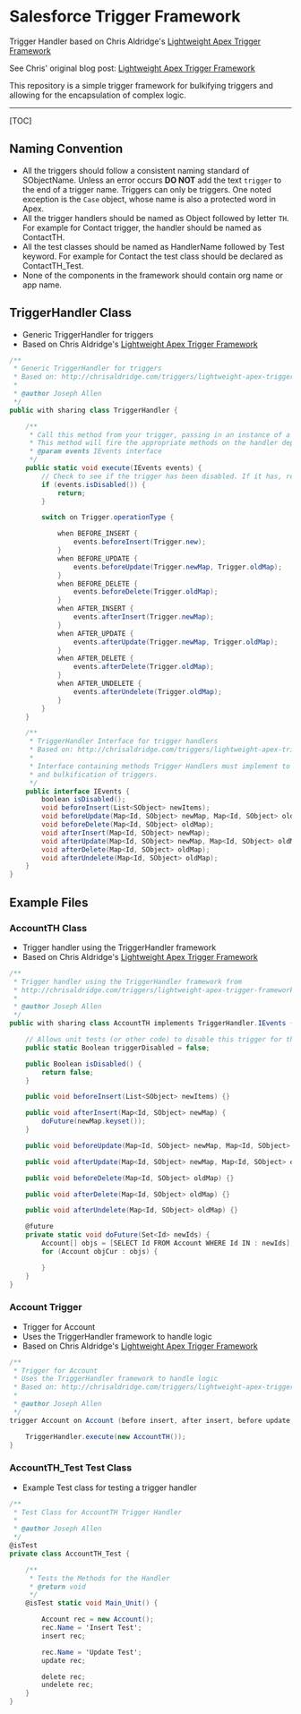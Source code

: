 # Salesforce Trigger Framework

Trigger Handler based on Chris Aldridge's [Lightweight Apex Trigger Framework](https://github.com/ChrisAldridge/Lightweight-Trigger-Framework)

See Chris' original blog post: [Lightweight Apex Trigger Framework](http://chrisaldridge.com/triggers/lightweight-apex-trigger-framework/)

This repository is a simple trigger framework for bulkifying triggers and allowing for the encapsulation of complex logic.

---

[TOC]

## Naming Convention

* All the triggers should follow a consistent naming standard of SObjectName. Unless an error occurs __DO NOT__ add the text `trigger` to the end of a trigger name. Triggers can only be triggers. One noted exception is the `Case` object, whose name is also a protected word in Apex.
* All the trigger handlers should be named as Object followed by letter `TH`. For example for Contact trigger, the handler should be named as ContactTH.
* All the test classes should be named as HandlerName followed by Test keyword. For example for Contact the test class should be declared as ContactTH_Test.
* None of the components in the framework should contain org name or app name.

## TriggerHandler Class

- Generic TriggerHandler for triggers
- Based on Chris Aldridge's [Lightweight Apex Trigger Framework](http://chrisaldridge.com/triggers/lightweight-apex-trigger-framework)

``` csharp
/**
 * Generic TriggerHandler for triggers
 * Based on: http://chrisaldridge.com/triggers/lightweight-apex-trigger-framework/
 *
 * @author Joseph Allen
 */
public with sharing class TriggerHandler {

    /**
     * Call this method from your trigger, passing in an instance of a trigger handler which implements TriggerHandler.IEvents
     * This method will fire the appropriate methods on the handler depending on the trigger context.
     * @param events IEvents interface
     */
    public static void execute(IEvents events) {
        // Check to see if the trigger has been disabled. If it has, return
        if (events.isDisabled()) {
            return;
        }

        switch on Trigger.operationType {

            when BEFORE_INSERT {
                events.beforeInsert(Trigger.new);
            }
            when BEFORE_UPDATE {
                events.beforeUpdate(Trigger.newMap, Trigger.oldMap);
            }
            when BEFORE_DELETE {
                events.beforeDelete(Trigger.oldMap);
            }
            when AFTER_INSERT {
                events.afterInsert(Trigger.newMap);
            }
            when AFTER_UPDATE {
                events.afterUpdate(Trigger.newMap, Trigger.oldMap);
            }
            when AFTER_DELETE {
                events.afterDelete(Trigger.oldMap);
            }
            when AFTER_UNDELETE {
                events.afterUndelete(Trigger.oldMap);
            }
        }
    }

    /**
     * TriggerHandler Interface for trigger handlers
     * Based on: http://chrisaldridge.com/triggers/lightweight-apex-trigger-framework/
     *
     * Interface containing methods Trigger Handlers must implement to enforce best practice
     * and bulkification of triggers.
     */
    public interface IEvents {
        boolean isDisabled();
        void beforeInsert(List<SObject> newItems);
        void beforeUpdate(Map<Id, SObject> newMap, Map<Id, SObject> oldMap);
        void beforeDelete(Map<Id, SObject> oldMap);
        void afterInsert(Map<Id, SObject> newMap);
        void afterUpdate(Map<Id, SObject> newMap, Map<Id, SObject> oldMap);
        void afterDelete(Map<Id, SObject> oldMap);
        void afterUndelete(Map<Id, SObject> oldMap);
    }
}
```

## Example Files

### AccountTH Class

- Trigger handler using the TriggerHandler framework
- Based on Chris Aldridge's [Lightweight Apex Trigger Framework](http://chrisaldridge.com/triggers/lightweight-apex-trigger-framework)

``` csharp
/**
 * Trigger handler using the TriggerHandler framework from
 * http://chrisaldridge.com/triggers/lightweight-apex-trigger-framework/
 *
 * @author Joseph Allen
 */
public with sharing class AccountTH implements TriggerHandler.IEvents {

    // Allows unit tests (or other code) to disable this trigger for the transaction
    public static Boolean triggerDisabled = false;

    public Boolean isDisabled() {
        return false;
    }

    public void beforeInsert(List<SObject> newItems) {}

    public void afterInsert(Map<Id, SObject> newMap) {
        doFuture(newMap.keyset());
    }

    public void beforeUpdate(Map<Id, SObject> newMap, Map<Id, SObject> oldMap) {}

    public void afterUpdate(Map<Id, SObject> newMap, Map<Id, SObject> oldMap) {}

    public void beforeDelete(Map<Id, SObject> oldMap) {}

    public void afterDelete(Map<Id, SObject> oldMap) {}

    public void afterUndelete(Map<Id, SObject> oldMap) {}

    @future
    private static void doFuture(Set<Id> newIds) {
        Account[] objs = [SELECT Id FROM Account WHERE Id IN : newIds];
        for (Account objCur : objs) {

        }
    }
}
```

### Account Trigger

- Trigger for Account
- Uses the TriggerHandler framework to handle logic
- Based on Chris Aldridge's [Lightweight Apex Trigger Framework](http://chrisaldridge.com/triggers/lightweight-apex-trigger-framework)

``` csharp
/**
 * Trigger for Account
 * Uses the TriggerHandler framework to handle logic
 * Based on: http://chrisaldridge.com/triggers/lightweight-apex-trigger-framework/
 *
 * @author Joseph Allen
 */
trigger Account on Account (before insert, after insert, before update, after update, before delete, after delete, after undelete) {

    TriggerHandler.execute(new AccountTH());
}
```

### AccountTH_Test Test Class

- Example Test class for testing a trigger handler

``` csharp
/**
 * Test Class for AccountTH Trigger Handler
 *
 * @author Joseph Allen
 */
@isTest
private class AccountTH_Test {

    /**
     * Tests the Methods for the Handler
     * @return void
     */
    @isTest static void Main_Unit() {

        Account rec = new Account();
        rec.Name = 'Insert Test';
        insert rec;

        rec.Name = 'Update Test';
        update rec;

        delete rec;
        undelete rec;
    }
}
```
